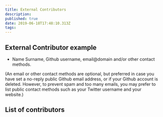 ```yaml
---
title: External Contributors
description: 
published: true
date: 2019-06-18T17:48:10.313Z
tags: 
---
```


## External Contributor example

* Name Surname, Github username, email@domain and/or other contact methods.

(An email or other contact methods are optional, but preferred in case you have set a no-reply public Github email address, or if your Github account is deleted. However, to prevent spam and too many emails, you may prefer to list public contact methods such as your Twitter username and your website.)

## List of contributors
